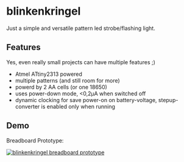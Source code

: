 blinkenkringel
==============

Just a simple and versatile pattern led strobe/flashing light.

Features
--------
Yes, even really small projects can have multiple features ;)
* Atmel ATtiny2313 powered
* multiple patterns (and still room for more)
* powerd by 2 AA cells (or one 18650)
* uses power-down mode, <0,2µA when switched off
* dynamic clocking for save power-on on battery-voltage, stepup-converter is enabled only when running

Demo
----

Breadboard Prototype:

[![blinkenkringel breadboard prototype](http://img.youtube.com/vi/y7mK5Jrenu8/0.jpg)](http://www.youtube.com/watch?v=y7mK5Jrenu8)
